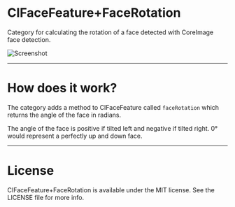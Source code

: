 CIFaceFeature+FaceRotation
==========================
Category for calculating the rotation of a face detected with CoreImage face detection.

![Screenshot](http://needgoodcode.com/images/face.png "Face")
* * *

How does it work?
=================
The category adds a method to CIFaceFeature called `faceRotation` which returns the angle of the face in radians.

The angle of the face is positive if tilted left and negative if tilted right. 0&#176; would represent a perfectly up and down face.
* * *

License
=======
CIFaceFeature+FaceRotation is available under the MIT license. See the LICENSE file for more info.

